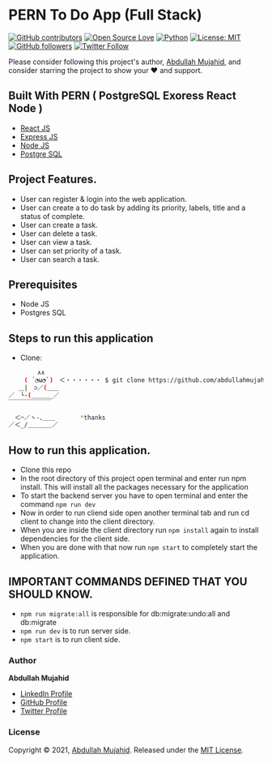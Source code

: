 #  PERN To Do App (Full Stack)



[![GitHub contributors](https://img.shields.io/badge/contributions-welcome-brightgreen.svg?style=flat)](https://github.com//abdullahmujahidali/PERN-ToDoApp)
[![Open Source Love](https://badges.frapsoft.com/os/v1/open-source.png?v=103)](https://opensource.com/users/abdullahmujahidali)
[![Python](https://img.shields.io/badge/Made%20with-Python-1f425f.svg)](https://www.python.org/)
[![License: MIT](https://img.shields.io/badge/License-MIT-yellow.svg)](https://github.com/abdullahmujahidali//abdullahmujahidali/PERN-ToDoApp/blob/master/LICENSE)
[![GitHub followers](https://img.shields.io/github/followers/abdullahmujahidali.svg?style=social&label=Follow)](https://github.com/abdullahmujahidali)
[![Twitter Follow](https://img.shields.io/twitter/follow/abdulladgaf.svg?style=social)](https://twitter.com/abdulladgaf)

Please consider following this project's author, [Abdullah Mujahid](https://github.com/abdullahmujahidali), and consider starring the project to show your :heart: and support.


## Built With PERN ( PostgreSQL Exoress React Node )

* [React JS](https://reactjs.org/)
* [Express JS](https://expressjs.com/)
* [Node  JS](https://nodejs.org/en/)
* [Postgre SQL](https://www.postgresql.org/)


## Project Features.
* User can register & login into the web application.
* User can create a to do task by adding its priority, labels, title and a status of complete.
* User can create a task.
* User can delete a task.
* User can view a task.
* User can set priority of a task.
* User can search a task.


## Prerequisites
* Node JS
* Postgres SQL 


## Steps to run this application
* Clone:
```bash
        ∧∧
　　 ( ´◔ω◔`)　＜・・・・・・ $ git clone https://github.com/abdullahmujahidali/PERN-ToDoApp.git
　 ＿|　⊃／(＿＿
／　└-(＿＿＿_／
￣￣￣￣￣￣￣

　＜⌒／ヽ-､＿＿ 　 　　*thanks
／＜_/＿＿＿＿／

```

## How to run this application.
* Clone this repo
* In the root directory of this project open terminal and enter run npm install. This will install all the packages necessary for the application
* To start the backend server you have to open terminal and enter the command      `npm run dev`
* Now in order to run cliend side open another terminal tab and run cd client to change into the client directory.
* When you are inside the client directory run  `npm install`   again to install dependencies for the client side.
* When you are done with that now run    `npm start`  to completely start the application.


## IMPORTANT COMMANDS DEFINED THAT YOU SHOULD KNOW.
* `npm run migrate:all` is responsible for db:migrate:undo:all and db:migrate
* `npm run dev` is to run server side.
* `npm start` is to run client side.







### Author

**Abdullah Mujahid**

* [LinkedIn Profile](https://https://www.linkedin.com/in/abdullah-mujahid-211849186/)
* [GitHub Profile](https://github.com/abdullahmujahidali)
* [Twitter Profile](https://twitter.com/abdulladgaf)

### License
Copyright © 2021, [Abdullah Mujahid](https://github.com/abdullahmujahidali).
Released under the [MIT License](LICENSE).

